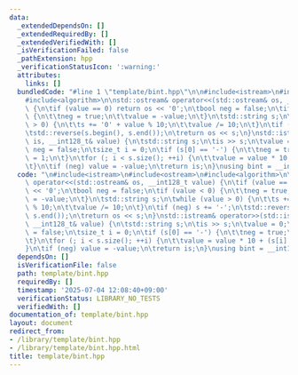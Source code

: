 ```yaml
---
data:
  _extendedDependsOn: []
  _extendedRequiredBy: []
  _extendedVerifiedWith: []
  _isVerificationFailed: false
  _pathExtension: hpp
  _verificationStatusIcon: ':warning:'
  attributes:
    links: []
  bundledCode: "#line 1 \"template/bint.hpp\"\n\n#include<istream>\n#include<ostream>\n\
    #include<algorithm>\n\nstd::ostream& operator<<(std::ostream& os, __int128_t value)\
    \ {\n\tif (value == 0) return os << '0';\n\tbool neg = false;\n\tif (value < 0)\
    \ {\n\t\tneg = true;\n\t\tvalue = -value;\n\t}\n\tstd::string s;\n\twhile (value\
    \ > 0) {\n\t\ts += '0' + value % 10;\n\t\tvalue /= 10;\n\t}\n\tif (neg) s += '-';\n\
    \tstd::reverse(s.begin(), s.end());\n\treturn os << s;\n}\nstd::istream& operator>>(std::istream&\
    \ is, __int128_t& value) {\n\tstd::string s;\n\tis >> s;\n\tvalue = 0;\n\tbool\
    \ neg = false;\n\tsize_t i = 0;\n\tif (s[0] == '-') {\n\t\tneg = true;\n\t\ti\
    \ = 1;\n\t}\n\tfor (; i < s.size(); ++i) {\n\t\tvalue = value * 10 + (s[i] - '0');\n\
    \t}\n\tif (neg) value = -value;\n\treturn is;\n}\nusing bint = __int128_t;\n"
  code: "\n#include<istream>\n#include<ostream>\n#include<algorithm>\n\nstd::ostream&\
    \ operator<<(std::ostream& os, __int128_t value) {\n\tif (value == 0) return os\
    \ << '0';\n\tbool neg = false;\n\tif (value < 0) {\n\t\tneg = true;\n\t\tvalue\
    \ = -value;\n\t}\n\tstd::string s;\n\twhile (value > 0) {\n\t\ts += '0' + value\
    \ % 10;\n\t\tvalue /= 10;\n\t}\n\tif (neg) s += '-';\n\tstd::reverse(s.begin(),\
    \ s.end());\n\treturn os << s;\n}\nstd::istream& operator>>(std::istream& is,\
    \ __int128_t& value) {\n\tstd::string s;\n\tis >> s;\n\tvalue = 0;\n\tbool neg\
    \ = false;\n\tsize_t i = 0;\n\tif (s[0] == '-') {\n\t\tneg = true;\n\t\ti = 1;\n\
    \t}\n\tfor (; i < s.size(); ++i) {\n\t\tvalue = value * 10 + (s[i] - '0');\n\t\
    }\n\tif (neg) value = -value;\n\treturn is;\n}\nusing bint = __int128_t;\n"
  dependsOn: []
  isVerificationFile: false
  path: template/bint.hpp
  requiredBy: []
  timestamp: '2025-07-04 12:08:40+09:00'
  verificationStatus: LIBRARY_NO_TESTS
  verifiedWith: []
documentation_of: template/bint.hpp
layout: document
redirect_from:
- /library/template/bint.hpp
- /library/template/bint.hpp.html
title: template/bint.hpp
---
```

